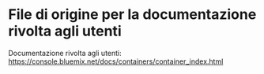 # File di origine per la documentazione rivolta agli utenti

Documentazione rivolta agli utenti: https://console.bluemix.net/docs/containers/container_index.html


